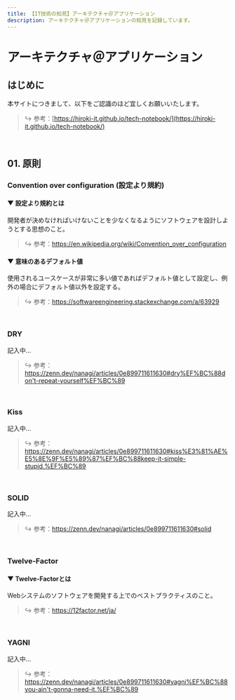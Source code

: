 ```yaml
---
title: 【IT技術の知見】アーキテクチャ＠アプリケーション
description: アーキテクチャ＠アプリケーションの知見を記録しています。
---
```

# アーキテクチャ＠アプリケーション

## はじめに

本サイトにつきまして、以下をご認識のほど宜しくお願いいたします。

> ↪️ 参考：[https://hiroki-it.github.io/tech-notebook/](https://hiroki-it.github.io/tech-notebook/)

<br>

## 01. 原則

### Convention over configuration (設定より規約)

#### ▼ 設定より規約とは

開発者が決めなければいけないことを少なくなるようにソフトウェアを設計しようとする思想のこと。

> ↪️ 参考：https://en.wikipedia.org/wiki/Convention_over_configuration

#### ▼ 意味のあるデフォルト値

使用されるユースケースが非常に多い値であればデフォルト値として設定し、例外の場合にデフォルト値以外を設定する。

> ↪️ 参考：https://softwareengineering.stackexchange.com/a/63929

<br>

### DRY

記入中...

> ↪️ 参考：https://zenn.dev/nanagi/articles/0e899711611630#dry%EF%BC%88don't-repeat-yourself%EF%BC%89

<br>

### Kiss

記入中...

> ↪️ 参考：https://zenn.dev/nanagi/articles/0e899711611630#kiss%E3%81%AE%E5%8E%9F%E5%89%87%EF%BC%88keep-it-simple-stupid.%EF%BC%89

<br>

### SOLID

記入中...

> ↪️ 参考：https://zenn.dev/nanagi/articles/0e899711611630#solid

<br>

### Twelve-Factor

#### ▼ Twelve-Factorとは

Webシステムのソフトウェアを開発する上でのベストプラクティスのこと。

> ↪️ 参考：https://12factor.net/ja/

<br>

### YAGNI

記入中...

> ↪️ 参考：https://zenn.dev/nanagi/articles/0e899711611630#yagni%EF%BC%88you-ain't-gonna-need-it.%EF%BC%89

<br>
